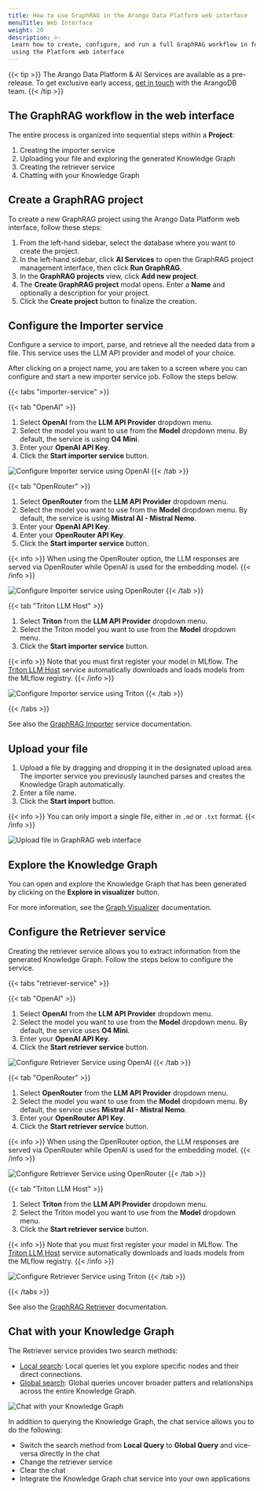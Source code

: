 ```yaml
---
title: How to use GraphRAG in the Arango Data Platform web interface
menuTitle: Web Interface
weight: 20
description: >-
 Learn how to create, configure, and run a full GraphRAG workflow in four steps
 using the Platform web interface
---
```

{{< tip >}}
The Arango Data Platform & AI Services are available as a pre-release. To get
exclusive early access, [get in touch](https://arangodb.com/contact/) with
the ArangoDB team.
{{< /tip >}}

## The GraphRAG workflow in the web interface

The entire process is organized into sequential steps within a **Project**:

1. Creating the importer service
2. Uploading your file and exploring the generated Knowledge Graph
3. Creating the retriever service
4. Chatting with your Knowledge Graph

## Create a GraphRAG project

To create a new GraphRAG project using the Arango Data Platform web interface, follow these steps:

1. From the left-hand sidebar, select the database where you want to create the project.
2. In the left-hand sidebar, click **AI Services** to open the GraphRAG project management
   interface, then click **Run GraphRAG**.
3. In the **GraphRAG projects** view, click **Add new project**.
4. The **Create GraphRAG project** modal opens. Enter a **Name** and optionally
   a description for your project.
5. Click the **Create project** button to finalize the creation.

## Configure the Importer service

Configure a service to import, parse, and retrieve all the needed data from a
file. This service uses the LLM API provider and model of your choice.

After clicking on a project name, you are taken to a screen where you can
configure and start a new importer service job. Follow the steps below.

{{< tabs "importer-service" >}}

{{< tab "OpenAI" >}}
1. Select **OpenAI** from the **LLM API Provider** dropdown menu.
2. Select the model you want to use from the **Model** dropdown menu. By default,
   the service is using **O4 Mini**.
3. Enter your **OpenAI API Key**.
4. Click the **Start importer service** button.

![Configure Importer service using OpenAI](../../images/graphrag-ui-configure-importer-openai.png) 
{{< /tab >}}

{{< tab "OpenRouter" >}}
1. Select **OpenRouter** from the **LLM API Provider** dropdown menu.
2. Select the model you want to use from the **Model** dropdown menu. By default,
   the service is using **Mistral AI - Mistral Nemo**.
1. Enter your **OpenAI API Key**.
2. Enter your **OpenRouter API Key**.
3. Click the **Start importer service** button.

{{< info >}}
When using the OpenRouter option, the LLM responses are served via OpenRouter
while OpenAI is used for the embedding model.
{{< /info >}}

![Configure Importer service using OpenRouter](../../images/graphrag-ui-configure-importer-openrouter.png)
{{< /tab >}}

{{< tab "Triton LLM Host" >}}
1. Select **Triton** from the **LLM API Provider** dropdown menu.
2. Select the Triton model you want to use from the **Model** dropdown menu.
3. Click the **Start importer service** button.

{{< info >}}
Note that you must first register your model in MLflow. The [Triton LLM Host](../reference/triton-inference-server.md)
service automatically downloads and loads models from the MLflow registry.
{{< /info >}}

![Configure Importer service using Triton](../../images/graphrag-ui-configure-importer-triton.png)
{{< /tab >}}

{{< /tabs >}}

See also the [GraphRAG Importer](../reference/importer.md) service documentation.

## Upload your file

1. Upload a file by dragging and dropping it in the designated upload area.
   The importer service you previously launched parses and creates the
   Knowledge Graph automatically.
2. Enter a file name.
3. Click the **Start import** button.

{{< info >}}
You can only import a single file, either in `.md` or `.txt` format.
{{< /info >}}

![Upload file in GraphRAG web interface](../../images/graphrag-ui-upload-file.png)

## Explore the Knowledge Graph

You can open and explore the Knowledge Graph that has been generated by clicking
on the **Explore in visualizer** button.

For more information, see the [Graph Visualizer](../../data-platform/graph-visualizer.md) documentation.

## Configure the Retriever service

Creating the retriever service allows you to extract information from
the generated Knowledge Graph. Follow the steps below to configure the service.

{{< tabs "retriever-service" >}}

{{< tab "OpenAI" >}}
1. Select **OpenAI** from the **LLM API Provider** dropdown menu.
2. Select the model you want to use from the **Model** dropdown menu. By default,
   the service uses **O4 Mini**.
3. Enter your **OpenAI API Key**.
4. Click the **Start retriever service** button.

![Configure Retriever Service using OpenAI](../../images/graphrag-ui-configure-retriever-openai.png)
{{< /tab >}}

{{< tab "OpenRouter" >}}
1. Select **OpenRouter** from the **LLM API Provider** dropdown menu.
2. Select the model you want to use from the **Model** dropdown menu. By default,
   the service uses **Mistral AI - Mistral Nemo**.
3. Enter your **OpenRouter API Key**.
4. Click the **Start retriever service** button.

{{< info >}}
When using the OpenRouter option, the LLM responses are served via OpenRouter
while OpenAI is used for the embedding model.
{{< /info >}}

![Configure Retriever Service using OpenRouter](../../images/graphrag-ui-configure-retriever-openrouter.png)
{{< /tab >}}

{{< tab "Triton LLM Host" >}}
1. Select **Triton** from the **LLM API Provider** dropdown menu.
2. Select the Triton model you want to use from the **Model** dropdown menu.
3. Click the **Start retriever service** button.

{{< info >}}
Note that you must first register your model in MLflow. The [Triton LLM Host](../reference/triton-inference-server.md)
service automatically downloads and loads models from the MLflow registry.
{{< /info >}}

![Configure Retriever Service using Triton](../../images/graphrag-ui-configure-retriever-triton.png)
{{< /tab >}}

{{< /tabs >}}

See also the [GraphRAG Retriever](../reference/retriever.md) documentation.

## Chat with your Knowledge Graph

The Retriever service provides two search methods:
- [Local search](../reference/retriever.md#local-search): Local queries let you
  explore specific nodes and their direct connections.
- [Global search](../reference/retriever.md#global-search): Global queries uncover
  broader patters and relationships across the entire Knowledge Graph.

![Chat with your Knowledge Graph](../../images/graphrag-ui-chat.png)

In addition to querying the Knowledge Graph, the chat service allows you to do the following:
- Switch the search method from **Local Query** to **Global Query** and vice-versa
  directly in the chat
- Change the retriever service
- Clear the chat
- Integrate the Knowledge Graph chat service into your own applications
